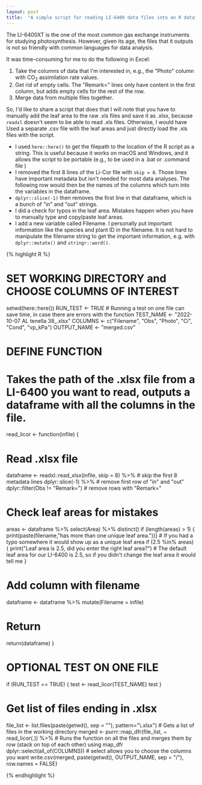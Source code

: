 ```yaml
---
layout: post
title:  "A simple script for reading LI-6400 data files into an R dataframe"
---
```


The LI-6400XT is the one of the most common gas exchange instruments for studying photosynthesis. However, given its age, the files that it outputs is not so friendly with common languages for data analysis.

It was time-consuming for me to do the following in Excel:
1. Take the columns of data that I'm interested in, e.g., the "Photo" column with CO<sub>2</sub> assimilation rate values.
2. Get rid of empty cells. The "Remark=" lines only have content in the first column, but adds empty cells for the rest of the row.
3. Merge data from multiple files together.

So, I'd like to share a script that does that I will note that you have to manually add the leaf area to the raw .xls files and save it as .xlsx, because `readxl` doesn't seem to be able to read .xls files. Otherwise, I would have Used a separate .csv file with the leaf areas and just directly load the .xls files with the script.

- I used `here::here()` to get the filepath to the location of the R script as a string. This is useful because it works on macOS and Windows, and it allows the script to be portable (e.g., to be used in a .bat or .command file )
- I removed the first 8 lines of the Li-Cor file with `skip = 8`. Those lines have important metadata but isn't needed for most data analyses. The following row would then be the names of the columns which turn into the variables in the dataframe.
- `dplyr::slice(-1)` then removes the first line in that dataframe, which is a bunch of "in" and "out" strings.
- I did a check for typos in the leaf area. Mistakes happen when you have to manually type and copy/paste leaf areas.
- I add a new variable called Filename. I personally put important information like the species and plant ID in the filename. It is not hard to manipulate the filename string to get the important information, e.g. with `dplyr::mutate()` and `stringr::word()`.

{% highlight R %}

# SET WORKING DIRECTORY and CHOOSE COLUMNS OF INTEREST
setwd(here::here())
RUN_TEST <- TRUE # Running a test on one file can save time, in case there are errors with the function
TEST_NAME <- "2022-10-07 AL tenella 38_.xlsx"
COLUMNS <- c("Filename", "Obs", "Photo", "Ci", "Cond", "vp_kPa")
OUTPUT_NAME <- "merged.csv"

# DEFINE FUNCTION
# Takes the path of the .xlsx file from a LI-6400 you want to read, outputs a dataframe with all the columns in the file.
read_licor <- function(infile) {
  # Read .xlsx file
  dataframe <- readxl::read_xlsx(infile, skip = 8) %>% # skip the first 8 metadata lines
    dplyr::slice(-1) %>% # remove first row of "in" and "out"
    dplyr::filter(Obs != "Remark=") # remove rows with "Remark="
  # Check leaf areas for mistakes
  areas <- dataframe %>% select(Area) %>% distinct()
  if (length(areas) > 1) {
    print(paste(filename,"has more than one unique leaf area."))} # If you had a typo somewhere it would show up as a unique leaf area
  if (2.5 %in% areas) {
    print("Leaf area is 2.5, did you enter the right leaf area?") # The default leaf area for our LI-6400 is 2.5, so if you didn't change the leaf area it would tell me
  }
  # Add column with filename
  dataframe <- dataframe %>%
    mutate(Filename = infile)
  # Return
  return(dataframe)
}

# OPTIONAL TEST ON ONE FILE
if (RUN_TEST == TRUE) {
  test <- read_licor(TEST_NAME)
  test
}

# Get list of files ending in .xlsx
file_list <- list.files(paste(getwd(), sep = ""), pattern="\\.xlsx") # Gets a list of files in the working directory
merged <- purrr::map_dfr(file_list, ~ read_licor(.)) %>% # Runs the function on all the files and merges them by row (stack on top of each other) using map_dfr
  dplyr::select(all_of(COLUMNS)) # select allows you to choose the columns you want
write.csv(merged,
          paste(getwd(), OUTPUT_NAME, sep = "/"),
          row.names = FALSE)


{% endhighlight %}
